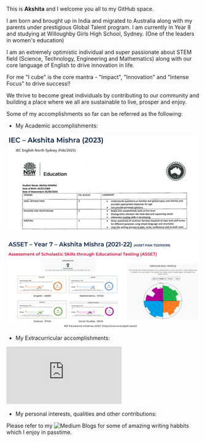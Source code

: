 
This is **Akshita** and I welcome you all to my GitHub space. 

I am born and brought up in India and migrated to Australia along with my parents under prestigious Global Talent program. I am currently in Year 8 and studying at Willoughby Girls High School, Sydney. (One of the leaders in women's education)

I am an extremely optimistic individual and super passionate about STEM field (Science, Technology, Engineering and Mathematics) along with our core language of English to drive innovation in life.

For me "I cube" is the core mantra - "Impact", "Innovation" and "Intense Focus" to drive success!!

We thrive to become great individuals by contributing to our community and building a place where we all are sustainable to live, prosper and enjoy.

Some of my accomplishments so far can be referred as the following:

- My Academic accomplishments:

![Akshita_AEC](https://github.com/akshita001/akshita001/blob/main/images/Akshita_IEC_Feb2023.png)

![Akshita_ASSET](https://github.com/akshita001/akshita001/blob/main/images/Akshita_ASSET_2021-22.png)

- My Extracurricular accomplishments:

![Akshita_ExtraCurricular](https://github.com/akshita001/ProfileSummary/blob/main/02_Extracurricular_Activities/ReadMe.Md)

- My personal interests, qualities and other contributions:

Please refer to my ![Medium Blogs](https://mishra-akszita.medium.com/) for some of amazing writing habbits which I enjoy in passtime.



<!--
**akshita001/akshita001** is a ✨ _special_ ✨ repository because its `README.md` (this file) appears on your GitHub profile.

Here are some ideas to get you started:

- 🔭 I’m currently working on ...
- 🌱 I’m currently learning ...
- 👯 I’m looking to collaborate on ...
- 🤔 I’m looking for help with ...
- 💬 Ask me about ...
- 📫 How to reach me: ...
- 😄 Pronouns: ...
- ⚡ Fun fact: ...
- ### Hi Everybody 👋 This is Akshita's Den!!
-->
